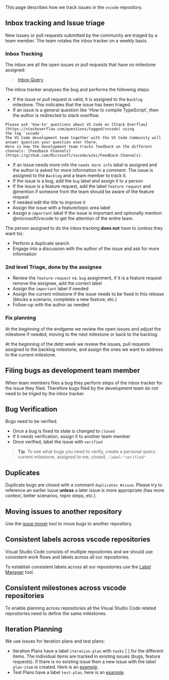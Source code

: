 This page describes how we track issues in the `vscode` repository.

## Inbox tracking and Issue triage
New issues or pull requests submitted by the community are triaged by a team member. The team rotates the inbox tracker on a weekly basis.

### Inbox Tracking
The inbox are all the open issues or pull requests that have no milestone assigned:

> [Inbox Query](https://github.com/Microsoft/vscode/issues?q=is%3Aopen+no%3Amilestone)

The inbox tracker analyses the bug and performs the following steps:
- If the issue or pull request is valid, it is assigned to the `Backlog` milestone. This indicates that the issue has been triaged.
- If an issue is a general question like 'How to compile TypeScript', then the author is redirected to stack overflow.
```
Please ask 'how-to' questions about VS Code on [Stack Overflow](https://stackoverflow.com/questions/tagged/vscode) using
the tag `vscode`. 
The VS Code development team together with the VS Code Community will answer question your question over there. 
Here is how the development team tracks feedback on the different channels: [Feedback Channels](https://github.com/Microsoft/vscode/wiki/Feedback-Channels).
```
- If an issue needs more info the `needs more info` label is assigned and the author is asked for more information in a comment. The issue is assigned to the `Backlog` and a team member to track it.
- If the issue is a bug, add the `bug` label and assign it to a person
- If the issue is a feature request, add the label `feature request` and @mention if someone from the team should be aware of the feature request
- If needed edit the title to improve it
- Assign the issue with a feature/topic area label
- Assign a `important` label if the issue is important and optionally mention @microsoft/vscode to get the attention of the entire team.

The person assigned to do the inbox tracking **does not** have to (unless they want to):
- Perform a duplicate search
- Engage into a discussion with the author of the issue and ask for more information

### 2nd level Triage, done by the assignee
- Review the `feature-request` vs. `bug` assignment, if it is a feature request remove the assignee, add the correct label
- Assign the `important` label if needed
- Assign the current milestone if the issue needs to be fixed in this release (blocks a scenario, completes a new feature, etc.) 
- Follow-up with the author as needed

### Fix planning
At the beginning of the endgame we review the open issues and adjust the milestone if needed, moving to the next milestone or back to the backlog.

At the beginning of the debt week we review the issues, pull requests assigned to the backlog milestone, and assign the ones we want to address to the current milestone.

## Filing bugs as development team member
When team members files a bug they perform steps of the inbox tracker for the issue they filed. Therefore bugs filed by the development team do not need to be triged by the inbox tracker.
 
## Bug Verification
Bugs need to be verified. 
- Once a bug is fixed its state is changed to `closed` 
- If it needs verification, assign it to another team member
- Once verified, label the issue with `verified`

> **Tip**: To see what bugs you need to verify, create a personal query: current milestone, assigned to me, closed, `-label:"verified"`

## Duplicates
Duplicate bugs are closed with a comment `duplicates #issue`. Please try to reference an earlier issue **unless** a later issue is more appropriate (has more context, better scenarios, repro steps, etc.).

## Moving issues to another repository
Use the [issue mover](https://github-issue-mover.appspot.com/) tool to move bugs to another repository.

## Consistent labels across vscode repositories

Visual Studio Code consists of multiple repositories and we should use consistent work flows and labels across all our repositories.

To establish consistent labels across all our repositories use the [Label Manager](http://www.dorukdestan.com/github-label-manager/) tool.

## Consistent milestones across vscode repositories

To enable planning across repositories all the Visual Studio Code related repositories need to define the same milestones.

## Iteration Planning
We use issues for iteration plans and test plans:
- Iteration Plans have a label `iteration-plan` with `tasks` [ ] for the different items. The individual items are tracked in existing issues (bugs, feature requests). If there is no existing issue then a new issue with the label `plan-item` is created. Here is an [example](https://github.com/Microsoft/vscode/issues/917).
- Test Plans have a label `test-plan`, here is an [example](https://github.com/Microsoft/vscode/issues/1096).